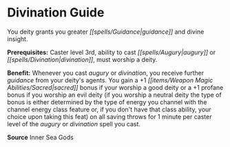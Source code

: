 ﻿---
cssclass: [feats]

---
# Divination Guide

You deity grants you greater _[[spells/Guidance|guidance]]_ and divine insight.

**Prerequisites:** Caster level 3rd, ability to cast _[[spells/Augury|augury]]_ or _[[spells/Divination|divination]]_, must worship a deity.

**Benefit:** Whenever you cast _augury_ or _divination_, you receive further _guidance_ from your deity's agents. You gain a +1 _[[items/Weapon Magic Abilities/Sacred|sacred]]_ bonus if your worship a good deity or a +1 profane bonus if you worship an evil deity (if you worship a neutral deity the type of bonus is either determined by the type of energy you channel with the channel energy class feature or, if you don't have that class ability, your choice upon taking this feat) on all saving throws for 1 minute per caster level of the _augury_ or _divination_ spell you cast.

**Source** Inner Sea Gods